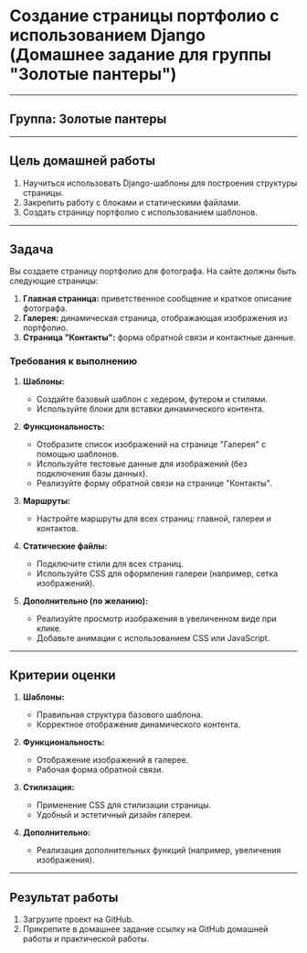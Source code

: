 
# Создание страницы портфолио с использованием Django (Домашнее задание для группы "Золотые пантеры")

---

## Группа: Золотые пантеры

---

## Цель домашней работы
1. Научиться использовать Django-шаблоны для построения структуры страницы.
2. Закрепить работу с блоками и статическими файлами.
3. Создать страницу портфолио с использованием шаблонов.

---

## Задача

Вы создаете страницу портфолио для фотографа. На сайте должны быть следующие страницы:

1. **Главная страница:** приветственное сообщение и краткое описание фотографа.  
2. **Галерея:** динамическая страница, отображающая изображения из портфолио.  
3. **Страница "Контакты":** форма обратной связи и контактные данные.

### **Требования к выполнению**

1. **Шаблоны:**
   - Создайте базовый шаблон с хедером, футером и стилями.
   - Используйте блоки для вставки динамического контента.

2. **Функциональность:**
   - Отобразите список изображений на странице "Галерея" с помощью шаблонов.
   - Используйте тестовые данные для изображений (без подключения базы данных).
   - Реализуйте форму обратной связи на странице "Контакты".

3. **Маршруты:**
   - Настройте маршруты для всех страниц: главной, галереи и контактов.

4. **Статические файлы:**
   - Подключите стили для всех страниц.
   - Используйте CSS для оформления галереи (например, сетка изображений).

5. **Дополнительно (по желанию):**
   - Реализуйте просмотр изображения в увеличенном виде при клике.
   - Добавьте анимации с использованием CSS или JavaScript.

---

## Критерии оценки

1. **Шаблоны:**
   - Правильная структура базового шаблона.
   - Корректное отображение динамического контента.

2. **Функциональность:**
   - Отображение изображений в галерее.
   - Рабочая форма обратной связи.

3. **Стилизация:**
   - Применение CSS для стилизации страницы.
   - Удобный и эстетичный дизайн галереи.

4. **Дополнительно:**
   - Реализация дополнительных функций (например, увеличения изображения).

---

## Результат работы

1. Загрузите проект на GitHub.
2. Прикрепите в домашнее задание ссылку на GitHub домашней работы и практической работы.
